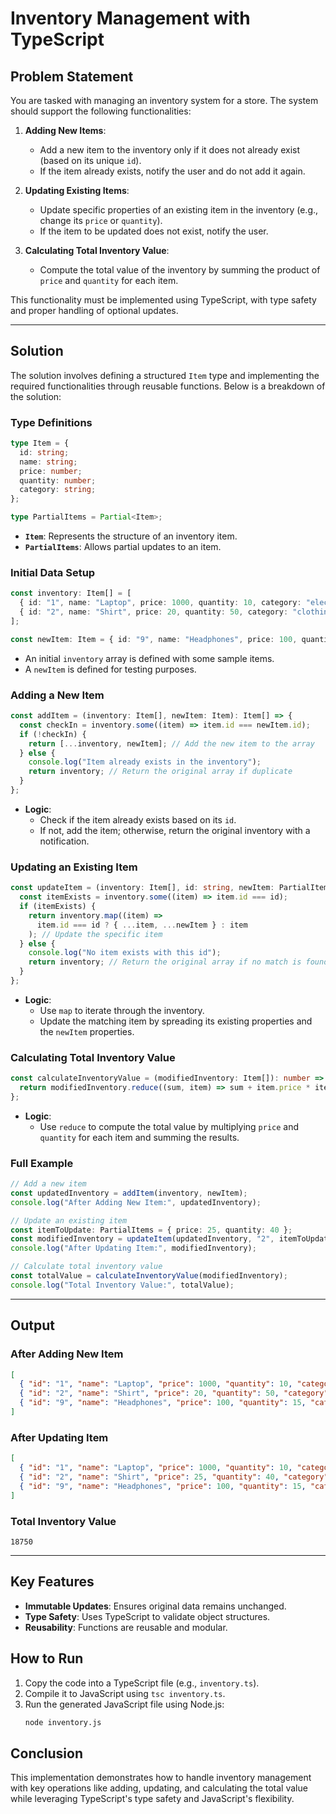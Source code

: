 # Inventory Management with TypeScript

## Problem Statement
You are tasked with managing an inventory system for a store. The system should support the following functionalities:

1. **Adding New Items**:
   - Add a new item to the inventory only if it does not already exist (based on its unique `id`).
   - If the item already exists, notify the user and do not add it again.

2. **Updating Existing Items**:
   - Update specific properties of an existing item in the inventory (e.g., change its `price` or `quantity`).
   - If the item to be updated does not exist, notify the user.

3. **Calculating Total Inventory Value**:
   - Compute the total value of the inventory by summing the product of `price` and `quantity` for each item.

This functionality must be implemented using TypeScript, with type safety and proper handling of optional updates.

---

## Solution
The solution involves defining a structured `Item` type and implementing the required functionalities through reusable functions. Below is a breakdown of the solution:

### Type Definitions
```typescript
type Item = {
  id: string;
  name: string;
  price: number;
  quantity: number;
  category: string;
};

type PartialItems = Partial<Item>;
```
- **`Item`**: Represents the structure of an inventory item.
- **`PartialItems`**: Allows partial updates to an item.

### Initial Data Setup
```typescript
const inventory: Item[] = [
  { id: "1", name: "Laptop", price: 1000, quantity: 10, category: "electronics" },
  { id: "2", name: "Shirt", price: 20, quantity: 50, category: "clothing" },
];

const newItem: Item = { id: "9", name: "Headphones", price: 100, quantity: 15, category: "electronics" };
```
- An initial `inventory` array is defined with some sample items.
- A `newItem` is defined for testing purposes.

### Adding a New Item
```typescript
const addItem = (inventory: Item[], newItem: Item): Item[] => {
  const checkIn = inventory.some((item) => item.id === newItem.id);
  if (!checkIn) {
    return [...inventory, newItem]; // Add the new item to the array
  } else {
    console.log("Item already exists in the inventory");
    return inventory; // Return the original array if duplicate
  }
};
```
- **Logic**:
  - Check if the item already exists based on its `id`.
  - If not, add the item; otherwise, return the original inventory with a notification.

### Updating an Existing Item
```typescript
const updateItem = (inventory: Item[], id: string, newItem: PartialItems): Item[] => {
  const itemExists = inventory.some((item) => item.id === id);
  if (itemExists) {
    return inventory.map((item) =>
      item.id === id ? { ...item, ...newItem } : item
    ); // Update the specific item
  } else {
    console.log("No item exists with this id");
    return inventory; // Return the original array if no match is found
  }
};
```
- **Logic**:
  - Use `map` to iterate through the inventory.
  - Update the matching item by spreading its existing properties and the `newItem` properties.

### Calculating Total Inventory Value
```typescript
const calculateInventoryValue = (modifiedInventory: Item[]): number => {
  return modifiedInventory.reduce((sum, item) => sum + item.price * item.quantity, 0);
};
```
- **Logic**:
  - Use `reduce` to compute the total value by multiplying `price` and `quantity` for each item and summing the results.

### Full Example
```typescript
// Add a new item
const updatedInventory = addItem(inventory, newItem);
console.log("After Adding New Item:", updatedInventory);

// Update an existing item
const itemToUpdate: PartialItems = { price: 25, quantity: 40 };
const modifiedInventory = updateItem(updatedInventory, "2", itemToUpdate);
console.log("After Updating Item:", modifiedInventory);

// Calculate total inventory value
const totalValue = calculateInventoryValue(modifiedInventory);
console.log("Total Inventory Value:", totalValue);
```

---

## Output
### After Adding New Item
```json
[
  { "id": "1", "name": "Laptop", "price": 1000, "quantity": 10, "category": "electronics" },
  { "id": "2", "name": "Shirt", "price": 20, "quantity": 50, "category": "clothing" },
  { "id": "9", "name": "Headphones", "price": 100, "quantity": 15, "category": "electronics" }
]
```

### After Updating Item
```json
[
  { "id": "1", "name": "Laptop", "price": 1000, "quantity": 10, "category": "electronics" },
  { "id": "2", "name": "Shirt", "price": 25, "quantity": 40, "category": "clothing" },
  { "id": "9", "name": "Headphones", "price": 100, "quantity": 15, "category": "electronics" }
]
```

### Total Inventory Value
```
18750
```

---

## Key Features
- **Immutable Updates**: Ensures original data remains unchanged.
- **Type Safety**: Uses TypeScript to validate object structures.
- **Reusability**: Functions are reusable and modular.

## How to Run
1. Copy the code into a TypeScript file (e.g., `inventory.ts`).
2. Compile it to JavaScript using `tsc inventory.ts`.
3. Run the generated JavaScript file using Node.js:
   ```bash
   node inventory.js
   ```

## Conclusion
This implementation demonstrates how to handle inventory management with key operations like adding, updating, and calculating the total value while leveraging TypeScript's type safety and JavaScript's flexibility.

